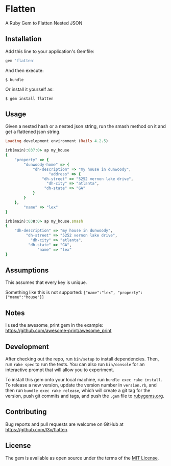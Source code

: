 # Flatten

A Ruby Gem to Flatten Nested JSON 

## Installation

Add this line to your application's Gemfile:

```ruby
gem 'flatten'
```

And then execute:

    $ bundle

Or install it yourself as:

    $ gem install flatten

## Usage

Given a nested hash or a nested json string, run the smash method on it and get a flattened json string.


```ruby
Loading development environment (Rails 4.2.5)

irb(main):037:0> ap my_house
{
    "property" => {
        "dunwoody-home" => {
            "dh-description" => "my house in dunwoody",
                   "address" => {
                "dh-street" => "5252 vernon lake drive",
                  "dh-city" => "atlanta",
                 "dh-state" => "GA"
            }
        }
    },
        "name" => "lex"
}

irb(main):038:0> ap my_house.smash
{
    "dh-description" => "my house in dunwoody",
         "dh-street" => "5252 vernon lake drive",
           "dh-city" => "atlanta",
          "dh-state" => "GA",
              "name" => "lex"
}

```


## Assumptions

This assumes that every key is unique.

Something like this is not supported:  `{"name":"lex", "property": {"name":"house"}}`

## Notes

I used the awesome_print gem in the example:  https://github.com/awesome-print/awesome_print


## Development

After checking out the repo, run `bin/setup` to install dependencies. Then, run `rake spec` to run the tests. You can also run `bin/console` for an interactive prompt that will allow you to experiment.

To install this gem onto your local machine, run `bundle exec rake install`. To release a new version, update the version number in `version.rb`, and then run `bundle exec rake release`, which will create a git tag for the version, push git commits and tags, and push the `.gem` file to [rubygems.org](https://rubygems.org).

## Contributing

Bug reports and pull requests are welcome on GitHub at https://github.com/l3x/flatten.


## License

The gem is available as open source under the terms of the [MIT License](http://opensource.org/licenses/MIT).

